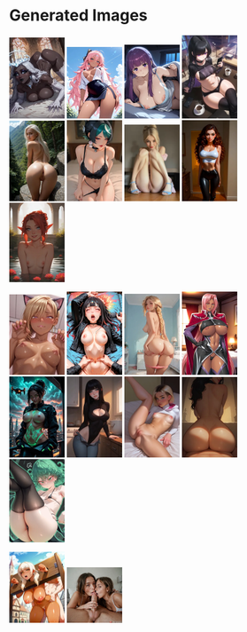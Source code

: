 # Generated Images



<img src="2025_10_01_01_thumb.webp" width="100"/> <img src="2025_10_01_02_thumb.webp" width="100"/> <img src="2025_10_01_03_thumb.webp" width="100"/> <img src="2025_10_01_04_thumb.webp" width="100"/> <img src="2025_10_01_05_thumb.webp" width="100"/> <img src="2025_10_01_06_thumb.webp" width="100"/> <img src="2025_10_01_07_thumb.webp" width="100"/> <img src="2025_10_01_08_thumb.webp" width="100"/> <img src="2025_10_01_09_thumb.webp" width="100"/>

<img src="2025_10_01_10_thumb.webp" width="100"/> <img src="2025_10_01_11_thumb.webp" width="100"/> <img src="2025_10_01_12_thumb.webp" width="100"/> <img src="2025_10_01_13_thumb.webp" width="100"/> <img src="2025_10_01_14_thumb.webp" width="100"/> <img src="2025_10_01_15_thumb.webp" width="100"/> <img src="2025_10_01_16_thumb.webp" width="100"/> <img src="2025_10_01_17_thumb.webp" width="100"/> <img src="2025_10_01_18_thumb.webp" width="100"/>

<img src="2025_10_01_19_thumb.webp" width="100"/> <img src="2025_10_01_20_thumb.webp" width="100"/>